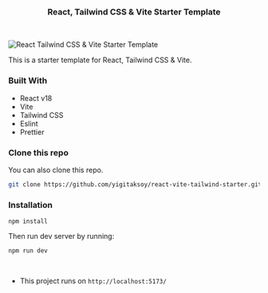 <h3 align="center">
  React, Tailwind CSS & Vite Starter Template 
</h3>
<br/>

![React Tailwind CSS & Vite Starter Template](public/screenshot.png)

This is a starter template for React, Tailwind CSS & Vite.

### Built With

- React v18
- Vite
- Tailwind CSS
- Eslint
- Prettier

### Clone this repo

You can also clone this repo.

```bash
git clone https://github.com/yigitaksoy/react-vite-tailwind-starter.git
```

### Installation

```terminal
npm install
```

Then run dev server by running:

```terminal
npm run dev
```

<br>

- This project runs on `http://localhost:5173/`
